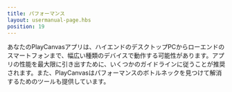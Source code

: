 ```yaml
---
title: パフォーマンス
layout: usermanual-page.hbs
position: 19
---
```


あなたのPlayCanvasアプリは、ハイエンドのデスクトップPCからローエンドのスマートフォンまで、幅広い種類のデバイスで動作する可能性があります。アプリの性能を最大限に引き出すために、いくつかのガイドラインに従うことが推奨されます。また、PlayCanvasはパフォーマンスのボトルネックを見つけて解消するためのツールも提供しています。
